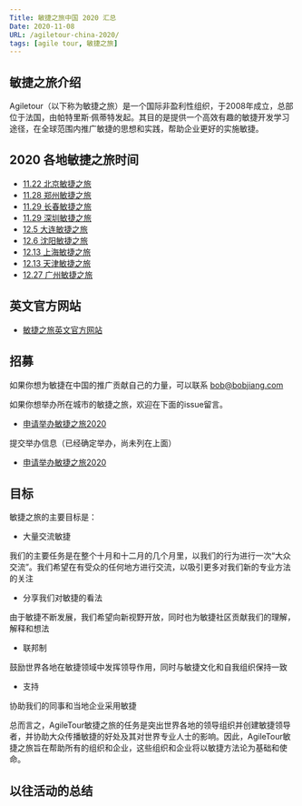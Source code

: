 ```yaml
---
Title: 敏捷之旅中国 2020 汇总
Date: 2020-11-08
URL: /agiletour-china-2020/
tags: [agile tour, 敏捷之旅]
---
```


## 敏捷之旅介绍
Agiletour（以下称为敏捷之旅）是一个国际非盈利性组织，于2008年成立，总部位于法国，由帕特里斯·佩蒂特发起。其目的是提供一个高效有趣的敏捷开发学习途径，在全球范围内推广敏捷的思想和实践，帮助企业更好的实施敏捷。

## 2020 各地敏捷之旅时间

- [11.22 北京敏捷之旅](https://www.bagevent.com/event/6840605)
- [11.28 郑州敏捷之旅](https://mp.weixin.qq.com/s/6ufraWsEVOUq8UPJz16_FQ)
- [11.29 长春敏捷之旅](https://mp.weixin.qq.com/s/b9d-8snolWiv_JvfqIwg4w)
- [11.29 深圳敏捷之旅](https://mp.weixin.qq.com/s/ira2gNpLNGfrulEK1hAV1g)
- [12.5  大连敏捷之旅](https://mp.weixin.qq.com/s/b9d-8snolWiv_JvfqIwg4w)
- [12.6  沈阳敏捷之旅](https://mp.weixin.qq.com/s/b9d-8snolWiv_JvfqIwg4w)
- [12.13 上海敏捷之旅](https://mp.weixin.qq.com/s/AUth9rMHY1-cwWCRQHdC1Q)
- [12.13 天津敏捷之旅]()
- [12.27 广州敏捷之旅]()

## 英文官方网站

- [敏捷之旅英文官方网站](https://at2020.agiletour.org/)

## 招募

如果你想为敏捷在中国的推广贡献自己的力量，可以联系
bob@bobjiang.com

如果你想举办所在城市的敏捷之旅，欢迎在下面的issue留言。  
- [申请举办敏捷之旅2020](https://github.com/bobjiang/AgilePlus/issues/new?title=%E6%95%8F%E6%8D%B7%E4%B9%8B%E6%97%852020%E4%B8%BE%E5%8A%9E%E7%94%B3%E8%AF%B7&labels=agiletour&body=%E7%94%B3%E8%AF%B7%E4%BA%BA%EF%BC%9A%0a%E6%89%80%E5%9C%A8%E5%9F%8E%E5%B8%82%EF%BC%9A%0a%E7%94%B3%E8%AF%B7%E7%90%86%E7%94%B1%EF%BC%9A%0a%E7%94%B5%E5%AD%90%E9%82%AE%E7%AE%B1%EF%BC%9A)

提交举办信息（已经确定举办，尚未列在上面）  
- [申请举办敏捷之旅2020](https://github.com/bobjiang/AgilePlus/issues/new?title=%E6%95%8F%E6%8D%B7%E4%B9%8B%E6%97%852020%E4%B8%BE%E5%8A%9E%E4%BF%A1%E6%81%AF%E6%8F%90%E4%BA%A4&labels=agiletour&body=%E7%94%B3%E8%AF%B7%E4%BA%BA%EF%BC%9A%0a%E4%B8%BE%E5%8A%9E%E5%9F%8E%E5%B8%82%EF%BC%9A%0a%E4%B8%BE%E5%8A%9E%E6%97%B6%E9%97%B4%EF%BC%9A%0a%E6%B4%BB%E5%8A%A8%E9%93%BE%E6%8E%A5%EF%BC%9A)

## 目标

敏捷之旅的主要目标是：

- 大量交流敏捷

我们的主要任务是在整个十月和十二月的几个月里，以我们的行为进行一次“大众交流”。我们希望在有受众的任何地方进行交流，以吸引更多对我们新的专业方法的关注

- 分享我们对敏捷的看法

由于敏捷不断发展，我们希望向新视野开放，同时也为敏捷社区贡献我们的理解，解释和想法

- 联邦制

鼓励世界各地在敏捷领域中发挥领导作用，同时与敏捷文化和自我组织保持一致

- 支持

协助我们的同事和当地企业采用敏捷

总而言之，AgileTour敏捷之旅的任务是突出世界各地的领导组织并创建敏捷领导者，并协助大众传播敏捷的好处及其对世界专业人士的影响。因此，AgileTour敏捷之旅旨在帮助所有的组织和企业，这些组织和企业将以敏捷方法论为基础和使命。

## 以往活动的总结

